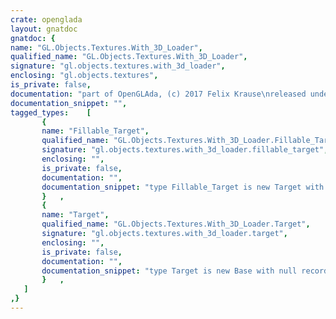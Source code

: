 ```yaml
---
crate: openglada
layout: gnatdoc
gnatdoc: {
name: "GL.Objects.Textures.With_3D_Loader",
qualified_name: "GL.Objects.Textures.With_3D_Loader",
signature: "gl.objects.textures.with_3d_loader",
enclosing: "gl.objects.textures",
is_private: false,
documentation: "part of OpenGLAda, (c) 2017 Felix Krause\nreleased under the terms of the MIT license, see the file \"COPYING\"\n\n@formal Base",
documentation_snippet: "",
tagged_types:    [
       {
       name: "Fillable_Target",
       qualified_name: "GL.Objects.Textures.With_3D_Loader.Fillable_Target",
       signature: "gl.objects.textures.with_3d_loader.fillable_target",
       enclosing: "",
       is_private: false,
       documentation: "",
       documentation_snippet: "type Fillable_Target is new Target with null record;",
       }   ,
       {
       name: "Target",
       qualified_name: "GL.Objects.Textures.With_3D_Loader.Target",
       signature: "gl.objects.textures.with_3d_loader.target",
       enclosing: "",
       is_private: false,
       documentation: "",
       documentation_snippet: "type Target is new Base with null record;",
       }   ,
   ]
,}
---
```

